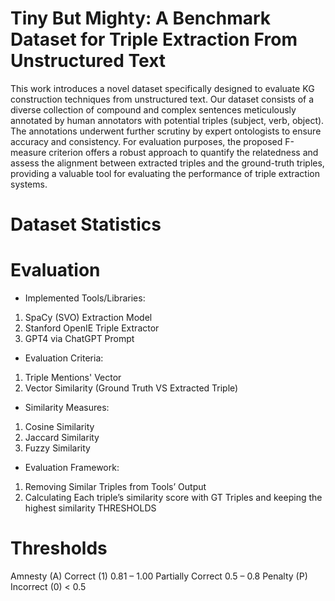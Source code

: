 # Tiny But Mighty: A Benchmark Dataset for Triple Extraction From Unstructured Text
This work introduces a novel dataset specifically designed to evaluate KG construction techniques from unstructured text. Our dataset consists of a diverse collection of compound and complex sentences meticulously annotated by human annotators with potential triples (subject, verb, object). The annotations underwent further scrutiny by expert ontologists to ensure accuracy and consistency. For evaluation purposes, the proposed F-measure criterion offers a robust approach to quantify the relatedness and assess the alignment between extracted triples and the ground-truth triples, providing a valuable tool for evaluating the performance of triple extraction systems.
# Dataset Statistics


# Evaluation
-	Implemented Tools/Libraries:
  1.	SpaCy (SVO) Extraction Model
  2.	Stanford OpenIE Triple Extractor
  3.	GPT4 via ChatGPT Prompt


-	Evaluation Criteria:
  1.	Triple Mentions' Vector
  2.	Vector Similarity (Ground Truth VS Extracted Triple)

-	Similarity Measures:
  1.	Cosine Similarity
  2.	Jaccard Similarity
  3.	Fuzzy Similarity

-	Evaluation Framework:
  1.	Removing Similar Triples from Tools’ Output
  2.	Calculating Each triple’s similarity score with GT Triples and keeping the highest similarity
  THRESHOLDS

# Thresholds
  Amnesty (A)	Correct (1)	0.81 – 1.00
	Partially Correct	0.5 – 0.8
  Penalty (P)	Incorrect (0)	< 0.5
